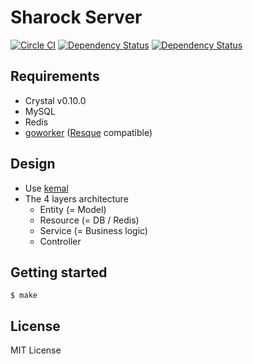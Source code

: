 # Sharock Server
[![Circle CI](https://img.shields.io/circleci/project/shardsrocks/sharock-server/master.svg)](https://circleci.com/gh/shardsrocks/sharock-server/tree/master)
[![Dependency Status](https://shards.rocks/badge/github/shardsrocks/sharock-api-server/status.svg)](https://shards.rocks/github/shardsrocks/sharock-api-server)
[![Dependency Status](https://shards.rocks/badge/github/shardsrocks/sharock-api-server/dev_status.svg)](https://shards.rocks/github/shardsrocks/sharock-api-server)

## Requirements

- Crystal v0.10.0
- MySQL
- Redis
- [goworker](https://github.com/benmanns/goworker) ([Resque](https://github.com/benmanns/goworker) compatible)

## Design

- Use [kemal](https://github.com/sdogruyol/kemal)
- The 4 layers architecture
  - Entity (= Model)
  - Resource (= DB / Redis)
  - Service (= Business logic)
  - Controller

## Getting started

```
$ make
```

## License
MIT License
